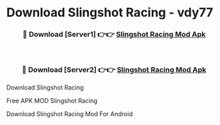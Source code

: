 # Download Slingshot Racing - vdy77



<div align="center">
<h3>🔴 Download [Server1] 👉👉 <a href="https://momento.my/?title=Slingshot_Racing">Slingshot Racing Mod Apk</a></h3><br>

<h3>🔴 Download [Server2] 👉👉 <a href="https://momento.my/?title=Slingshot_Racing">Slingshot Racing Mod Apk</a></h3>
</div>



Download Slingshot Racing 

Free APK MOD Slingshot Racing 

Download Slingshot Racing Mod For Android

